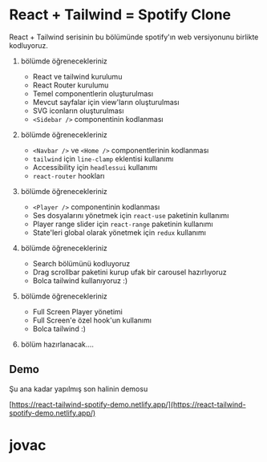 # React + Tailwind = Spotify Clone

React + Tailwind serisinin bu bölümünde spotify'ın web versiyonunu birlikte kodluyoruz.

1. bölümde öğrenecekleriniz
    - React ve tailwind kurulumu
    - React Router kurulumu
    - Temel componentlerin oluşturulması
    - Mevcut sayfalar için view'ların oluşturulması
    - SVG iconların oluşturulması
    - `<Sidebar />` componentinin kodlanması

2. bölümde öğrenecekleriniz
   - `<Navbar />` ve `<Home />` componentlerinin kodlanması
   - `tailwind` için `line-clamp` eklentisi kullanımı
   - Accessibility için `headlessui` kullanımı
   - `react-router` hookları
3. bölümde öğrenecekleriniz
   - `<Player />` componentinin kodlanması
   - Ses dosyalarını yönetmek için `react-use` paketinin kullanımı
   - Player range slider için `react-range` paketinin kullanımı
   - State'leri global olarak yönetmek için `redux` kullanımı
4. bölümde öğrenecekleriniz
   - Search bölümünü kodluyoruz
   - Drag scrollbar paketini kurup ufak bir carousel hazırlıyoruz
   - Bolca tailwind kullanıyoruz :)
5. bölümde öğrenecekleriniz
   - Full Screen Player yönetimi
   - Full Screen'e özel hook'un kullanımı
   - Bolca tailwind :)
6. bölüm hazırlanacak....

## Demo

Şu ana kadar yapılmış son halinin demosu

[https://react-tailwind-spotify-demo.netlify.app/](https://react-tailwind-spotify-demo.netlify.app/)
# jovac
